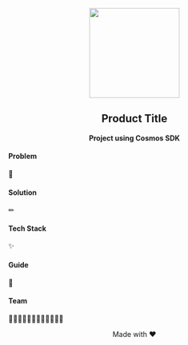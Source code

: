 <p align="center"><img src="https://image.flaticon.com/icons/svg/2037/2037569.svg" align="center" width="180"></p>
<h2 align="center">Product Title</h2>
<p align="center"><b>Project using Cosmos SDK</b></p>

#### Problem

👻

#### Solution

✏

#### Tech Stack

✨

#### Guide

📄

#### Team

👨🏻‍💻👨🏻‍💻👨🏻‍💻👨🏻‍💻

<p align="center"> Made with ❤️</p>
